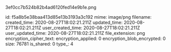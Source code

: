3ef0cc7b524b82b4ad6120fed14e9b1e.png

id: f5a8b5e38baa413d85e13b3193a3c192
mime: image/png
filename: 
created_time: 2020-08-27T18:02:21.211Z
updated_time: 2020-08-27T18:02:21.211Z
user_created_time: 2020-08-27T18:02:21.211Z
user_updated_time: 2020-08-27T18:02:21.211Z
file_extension: png
encryption_cipher_text: 
encryption_applied: 0
encryption_blob_encrypted: 0
size: 76781
is_shared: 0
type_: 4